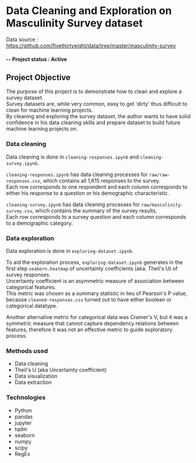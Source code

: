 ﻿# Data Cleaning and Exploration on Masculinity Survey dataset
 Data source : https://github.com/fivethirtyeight/data/tree/master/masculinity-survey

#### -- Project status : Active

## Project Objective
The purpose of this project is to demonstrate how to clean and explore a survey dataset. <br>
Survey datasets are, while very common, easy to get 'dirty' thus difficult to clean for machine learning projects. <br>
By cleaning and exploring the survey dataset, the author wants to have solid confidence in his data cleaning skills and prepare dataset to build future machine learning projects on.

### Data cleaning
Data cleaning is done in `cleaning-responses.ipynb` and `cleaning-survey.ipynb`. <br>

`cleaning-responses.ipynb` has data cleaning processes for `raw/raw-responses.csv`, which contains all 1,615 responses to the survey. <br>
Each row corresponds to one respondent and each column corresponds to either his response to a question or his demographic characteristic. <br>

`cleaning-survey.ipynb` has data cleaning processes for `raw/masculinity-survey.csv`, which contains the summary of the survey results. <br>
Each row corresponds to a survey question and each column corresponds to a demographic category.

### Data exploration
Data exploration is done in `exploring-dataset.ipynb`. <br>

To aid the exploration process, `exploring-dataset.ipynb` generates in the first step `seaborn.heatmap` of uncertainty coefficients (aka. Theil's U) of survey responses. <br>
Uncertainty coefficient is an asymmetric measure of association between categorical features. <br>
This metric was chosen as a summary statistic in lieu of Pearson's P value, because `cleaned-responses.csv` turned out to have either boolean or categorical datatype. <br>

Another alternative metric for categorical data was Cramer's V, but it was a symmetric measure that cannot capture dependency relations between features, therefore it was not an effective metric to guide exploratory process.

### Methods used
* Data cleaning
* Theil's U (aka Uncertainty coefficient)
* Data visualization
* Data extraction

### Technologies
* Python
* pandas
* jupyter
* tqdm
* seaborn
* numpy
* scipy
* RegEx
